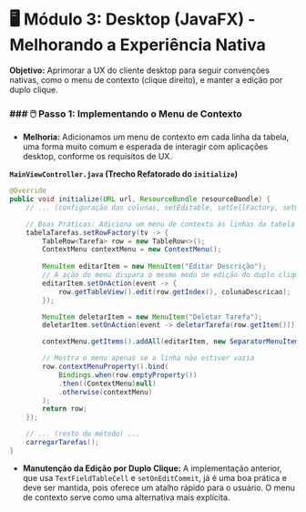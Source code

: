 # 🖥️ Módulo 3: Desktop (JavaFX) - Melhorando a Experiência Nativa

**Objetivo:** Aprimorar a UX do cliente desktop para seguir convenções nativas, como o menu de contexto (clique direito), e manter a edição por duplo clique.

### ### 🖱️ Passo 1: Implementando o Menu de Contexto
* **Melhoria:** Adicionamos um menu de contexto em cada linha da tabela, uma forma muito comum e esperada de interagir com aplicações desktop, conforme os requisitos de UX.

**`MainViewController.java` (Trecho Refatorado do `initialize`)**
```java
@Override
public void initialize(URL url, ResourceBundle resourceBundle) {
    // ... (configuração das colunas, setEditable, setCellFactory, setOnEditCommit, etc.) ...

    // Boas Práticas: Adiciona um menu de contexto às linhas da tabela
    tabelaTarefas.setRowFactory(tv -> {
        TableRow<Tarefa> row = new TableRow<>();
        ContextMenu contextMenu = new ContextMenu();
        
        MenuItem editarItem = new MenuItem("Editar Descrição");
        // A ação do menu dispara o mesmo modo de edição do duplo clique
        editarItem.setOnAction(event -> {
            row.getTableView().edit(row.getIndex(), colunaDescricao);
        });

        MenuItem deletarItem = new MenuItem("Deletar Tarefa");
        deletarItem.setOnAction(event -> deletarTarefa(row.getItem()));

        contextMenu.getItems().addAll(editarItem, new SeparatorMenuItem(), deletarItem);

        // Mostra o menu apenas se a linha não estiver vazia
        row.contextMenuProperty().bind(
            Bindings.when(row.emptyProperty())
            .then((ContextMenu)null)
            .otherwise(contextMenu)
        );
        return row;
    });

    // ... (resto do método) ...
    carregarTarefas();
}
```
* **Manutenção da Edição por Duplo Clique:** A implementação anterior, que usa `TextFieldTableCell` e `setOnEditCommit`, já é uma boa prática e deve ser mantida, pois oferece um atalho rápido para o usuário. O menu de contexto serve como uma alternativa mais explícita.